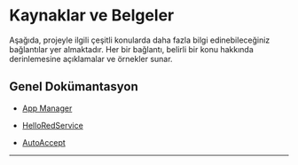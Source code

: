 # Kaynaklar ve Belgeler

Aşağıda, projeyle ilgili çeşitli konularda daha fazla bilgi edinebileceğiniz bağlantılar yer almaktadır. Her bir bağlantı, belirli bir konu hakkında derinlemesine açıklamalar ve örnekler sunar.

## Genel Dokümantasyon

- [App Manager](https://github.com/red2center/appcenter/blob/main/data/mdfiles/mds/helloredappmanager.md)  


- [HelloRedService](https://github.com/red2center/appcenter/blob/main/data/mdfiles/mds/helloredservice.md)  


- [AutoAccept](https://github.com/red2center/appcenter/blob/main/data/mdfiles/mds/LeagueAutoAccept.md)  



---
